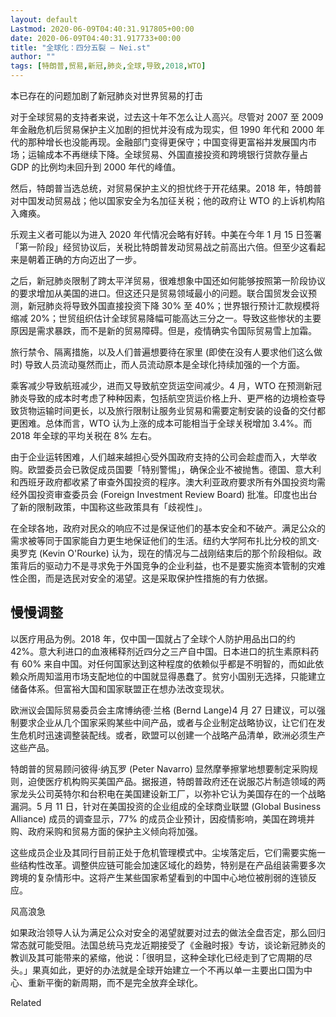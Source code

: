 ```yaml
---
layout: default
Lastmod: 2020-06-09T04:40:31.917805+00:00
date: 2020-06-09T04:40:31.917733+00:00
title: "全球化：四分五裂 – Nei.st"
author: ""
tags: [特朗普,贸易,新冠,肺炎,全球,导致,2018,WTO]
---
```


本已存在的问题加剧了新冠肺炎对世界贸易的打击

对于全球贸易的支持者来说，过去这十年不怎么让人高兴。尽管对 2007 至 2009 年金融危机后贸易保护主义加剧的担忧并没有成为现实，但 1990 年代和 2000 年代的那种增长也没能再现。金融部门变得更保守；中国变得更富裕并发展国内市场；运输成本不再继续下降。全球贸易、外国直接投资和跨境银行贷款存量占 GDP 的比例均未回升到 2000 年代的峰值。

然后，特朗普当选总统，对贸易保护主义的担忧终于开花结果。2018 年，特朗普对中国发动贸易战；他以国家安全为名加征关税；他的政府让 WTO 的上诉机构陷入瘫痪。

乐观主义者可能以为进入 2020 年代情况会略有好转。中美在今年 1 月 15 日签署「第一阶段」经贸协议后，关税比特朗普发动贸易战之前高出六倍。但至少这看起来是朝着正确的方向迈出了一步。

之后，新冠肺炎限制了跨太平洋贸易，很难想象中国还如何能够按照第一阶段协议的要求增加从美国的进口。但这还只是贸易领域最小的问题。联合国贸发会议预测，新冠肺炎将导致外国直接投资下降 30% 至 40%；世界银行预计汇款规模将缩减 20%；世贸组织估计全球贸易降幅可能高达三分之一。导致这些惨状的主要原因是需求暴跌，而不是新的贸易障碍。但是，疫情确实令国际贸易雪上加霜。

旅行禁令、隔离措施，以及人们普遍想要待在家里 (即使在没有人要求他们这么做时) 导致人员流动戛然而止，而人员流动原本是全球化持续加强的一个方面。

乘客减少导致航班减少，进而又导致航空货运空间减少。4 月，WTO 在预测新冠肺炎导致的成本时考虑了种种因素，包括航空货运价格上升、更严格的边境检查导致货物运输时间更长，以及旅行限制让服务业贸易和需要定制安装的设备的交付都更困难。总体而言，WTO 认为上涨的成本可能相当于全球关税增加 3.4%。而 2018 年全球的平均关税在 8% 左右。

由于企业运转困难，人们越来越担心受外国政府支持的公司会趁虚而入，大举收购。欧盟委员会已敦促成员国要「特别警惕」，确保企业不被抛售。德国、意大利和西班牙政府都收紧了审查外国投资的程序。澳大利亚政府要求所有外国投资均需经外国投资审查委员会 (Foreign Investment Review Board) 批准。印度也出台了新的限制政策，中国称这些政策具有「歧视性」。

在全球各地，政府对民众的响应不过是保证他们的基本安全和不破产。满足公众的需求被等同于国家能自力更生地保证他们的生活。纽约大学阿布扎比分校的凯文·奥罗克 (Kevin O'Rourke) 认为，现在的情况与二战刚结束后的那个阶段相似。政策背后的驱动力不是寻求免于外国竞争的企业利益，也不是要实施资本管制的灾难性企图，而是选民对安全的渴望。这是采取保护性措施的有力依据。

慢慢调整
----

以医疗用品为例。2018 年，仅中国一国就占了全球个人防护用品出口的约 42%。意大利进口的血液稀释剂近四分之三产自中国。日本进口的抗生素原料药有 60% 来自中国。对任何国家达到这种程度的依赖似乎都是不明智的，而如此依赖众所周知滥用市场支配地位的中国就显得愚蠢了。贫穷小国别无选择，只能建立储备体系。但富裕大国和国家联盟正在想办法改变现状。

欧洲议会国际贸易委员会主席博纳德·兰格 (Bernd Lange)4 月 27 日建议，可以强制要求企业从几个国家采购某些中间产品，或者与企业制定战略协议，让它们在发生危机时迅速调整装配线。或者，欧盟可以创建一个战略产品清单，欧洲必须生产这些产品。

特朗普的贸易顾问彼得·纳瓦罗 (Peter Navarro) 显然摩拳擦掌地想要制定采购规则，迫使医疗机构购买美国产品。据报道，特朗普政府还在说服芯片制造领域的两家龙头公司英特尔和台积电在美国建设新工厂，以弥补它认为美国存在的一个战略漏洞。5 月 11 日，针对在美国投资的企业组成的全球商业联盟 (Global Business Alliance) 成员的调查显示，77% 的成员企业预计，因疫情影响，美国在跨境并购、政府采购和贸易方面的保护主义倾向将加强。

这些成员企业及其同行目前正处于危机管理模式中。尘埃落定后，它们需要实施一些结构性改革。调整供应链可能会加速区域化的趋势，特别是在产品组装需要多次跨境的复杂情形中。这将产生某些国家希望看到的中国中心地位被削弱的连锁反应。

风高浪急[](https://nei.st/medium/j2c6srlbezlceyrdintsxq)

如果政治领导人认为满足公众对安全的渴望就要对过去的做法全盘否定，那么回归常态就可能受阻。法国总统马克龙近期接受了《金融时报》专访，谈论新冠肺炎的教训及其可能带来的紧缩，他说：「很明显，这种全球化已经走到了它周期的尽头。」果真如此，更好的办法就是全球开始建立一个不再以单一主要出口国为中心、重新平衡的新周期，而不是完全放弃全球化。

Related

